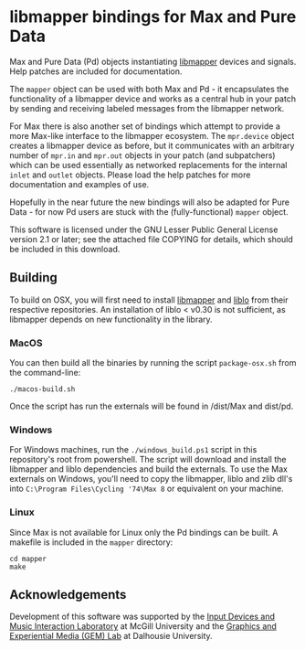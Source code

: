 # libmapper bindings for Max and Pure Data

Max and Pure Data (Pd) objects instantiating [libmapper][1] devices and signals. Help patches are included for documentation.

The `mapper` object can be used with both Max and Pd - it encapsulates the functionality of a libmapper device and works as a central hub in your patch by sending and receiving labeled messages from the libmapper network.

For Max there is also another set of bindings which attempt to provide a more Max-like interface to the libmapper ecosystem. The `mpr.device` object creates a libmapper device as before, but it communicates with an arbitrary number of `mpr.in` and `mpr.out` objects in your patch (and subpatchers) which can be used essentially as networked replacements
for the internal `inlet` and `outlet` objects. Please load the help patches for more documentation and examples of use.

Hopefully in the near future the new bindings will also be adapted for Pure Data - for now Pd users are stuck with the (fully-functional) `mapper` object.

This software is licensed under the GNU Lesser Public General License version 2.1 or later; see the attached file COPYING for details, which should be included in this download.

## Building

To build on OSX, you will first need to install [libmapper][1] and [liblo][2] from their respective repositories. An installation of liblo < v0.30 is not sufficient, as libmapper depends on new functionality in the library.

### MacOS

You can then build all the binaries by running the script `package-osx.sh` from the command-line:

```
./macos-build.sh

```

Once the script has run the externals will be found in /dist/Max and dist/pd.

### Windows

For Windows machines, run the `./windows_build.ps1` script in this repository's root from powershell. The script will download and install the libmapper and liblo dependencies and build the externals. To use the Max externals on Windows, you'll need to copy the libmapper, liblo and zlib dll's into `C:\Program Files\Cycling '74\Max 8` or equivalent on your machine.

### Linux

Since Max is not available for Linux only the Pd bindings can be built. A makefile is included in the `mapper` directory:

```
cd mapper
make

```

## Acknowledgements

Development of this software was supported by the [Input Devices and Music Interaction Laboratory][3] at McGill University and the [Graphics and Experiential Media (GEM) Lab][4] at Dalhousie University.

[1]: http://github.com/libmapper/libmapper
[2]: http://github.com/radarsat1/liblo
[3]: http://idmil.org/software/libmapper
[4]: https://gem.cs.dal.ca/
